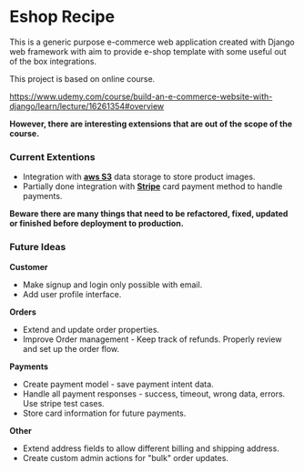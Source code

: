 # Eshop Recipe

This is a generic purpose e-commerce web application created with Django web framework with aim to provide e-shop template with some useful out of the box integrations.

This project is based on online course.

https://www.udemy.com/course/build-an-e-commerce-website-with-django/learn/lecture/16261354#overview

**However, there are interesting extensions that are out of the scope of the course.**

### Current Extentions
 - Integration with [**aws S3**](https://aws.amazon.com/s3/) data storage to store product images.
 - Partially done integration with [**Stripe**](https://stripe.com/) card payment method to handle payments.

**Beware there are many things that need to be refactored, fixed, updated or finished before deployment to production.**

### Future Ideas
**Customer**
 - Make signup and login only possible with email.
 - Add user profile interface.

**Orders**
 - Extend and update order properties.
 - Improve Order management - Keep track of refunds. Properly review and set up the order flow.

**Payments**
 - Create payment model - save payment intent data.
 - Handle all payment responses - success, timeout, wrong data, errors. Use stripe test cases.
 - Store card information for future payments.

**Other**
 - Extend address fields to allow different billing and shipping address.
 - Create custom admin actions for "bulk" order updates.

